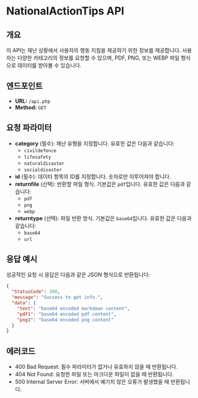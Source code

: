 # NationalActionTips API

## 개요
이 API는 재난 상황에서 사용자의 행동 지침을 제공하기 위한 정보를 제공합니다. 사용자는 다양한 카테고리의 정보를 요청할 수 있으며, PDF, PNG, 또는 WEBP 파일 형식으로 데이터를 받아볼 수 있습니다.

## 엔드포인트
- **URL:** `/api.php`
- **Method:** `GET`

## 요청 파라미터
- **category** (필수): 재난 유형을 지정합니다. 유효한 값은 다음과 같습니다:
  - `civildefence`
  - `lifesafety`
  - `naturaldisaster`
  - `socialdisaster`
- **id** (필수): 데이터 항목의 ID를 지정합니다. 숫자로만 이루어져야 합니다.
- **returnfile** (선택): 반환할 파일 형식. 기본값은 `pdf`입니다. 유효한 값은 다음과 같습니다:
  - `pdf`
  - `png`
  - `webp`
- **returntype** (선택): 파일 반환 방식. 기본값은 `base64`입니다. 유효한 값은 다음과 같습니다:
  - `base64`
  - `url`

## 응답 예시
성공적인 요청 시 응답은 다음과 같은 JSON 형식으로 반환됩니다:
```json
{
  "StatusCode": 200,
  "message": "Success to get info.",
  "data": {
    "text": "base64 encoded markdown content",
    "pdf1": "base64 encoded pdf content",
    "png1": "base64 encoded png content"
  }
}
```

## 에러코드
* 400 Bad Request: 필수 파라미터가 없거나 유효하지 않을 때 반환됩니다.
* 404 Not Found: 요청한 파일 또는 마크다운 파일이 없을 때 반환됩니다.
* 500 Internal Server Error: 서버에서 예기치 않은 오류가 발생했을 때 반환됩니다.
